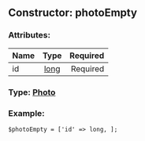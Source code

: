 ## Constructor: photoEmpty  

### Attributes:

| Name     |    Type       | Required |
|----------|:-------------:|---------:|
|id|[long](../types/long.md) | Required|


### Type: [Photo](../types/Photo.md)

### Example:


```
$photoEmpty = ['id' => long, ];
```
